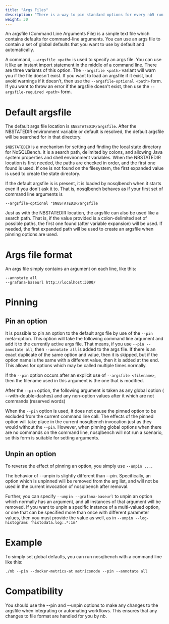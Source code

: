 ```yaml
---
title: "Args Files"
description: "There is a way to pin standard options for every nb5 run called argsfiles."
weight: 30
---
```


An argsfile (Command Line Arguments File) is a simple text file which contains defaults for
command-line arguments. You can use an args file to contain a set of global defaults that you
want to use by default and automatically.

A command, `--argsfile <path>` is used to specify an args file. You can use it like an instant
import statement in the middle of a command line. There are three variants of this option.
The `--argsfile <path>` variant will warn you if the file doesn't exist. If you want to load an
argsfile if it exist, but avoid warnings if it doesn't, then use the `--argsfile-optional <path>`
form. If you want to throw an error if the argsfile doesn't exist, then use
the `--argsfile-required <path>` form.

# Default argsfile

The default args file location is `$NBSTATEDIR/argsfile`. After the NBSTATEDIR environment variable or default is resolved, the default argsfile will be
searched for in that directory.

`$NBSTATEDIR` is a mechanism for setting and finding the local state directory for NoSQLBench. It is
a search path, delimited by colons, and allowing Java system properties and shell environment
variables. When the NBSTATEDIR location is first needed, the paths are checked in order, and the
first one found is used. If one is not found on the filesystem, the first expanded value is used to
create the state directory.

If the default argsfile is is present, it is loaded by nosqlbench when it starts even if you don't
ask it to. That is, nosqlbench behaves as if your first set of command line arguments is

    --argsfile-optional "$NBSTATEDIR/argsfile    

Just as with the NBSTATEDIR location, the argsfile can also be used like a search path. That is, if
the value provided is a colon-delimited set of possible paths, the first one found (after variable
expansion) will be used. If needed, the first expanded path will be used to create an argsfile when
pinning options are used.

# Args file format

An args file simply contains an argument on each line, like this:

    --annotate all
    --grafana-baseurl http://localhost:3000/

# Pinning

## Pin an option

It is possible to pin an option to the default args file by use of the `--pin` meta-option. This
option will take the following command line argument and add it to the currently active args file.
That means, if you use `--pin --annotate all`, then `--annotate all` is added to the args file.
If there is an exact duplicate of the same option and value, then it is skipped, but if the option
name is the same with a different value, then it is added at the end. This allows for options which
may be called multiple times normally.

If the `--pin` option occurs after an explicit use of `--argsfile <filename>`, then the filename
used in this argument is the one that is modified.

After the `--pin` option, the following argument is taken as any global option (
--with-double-dashes) and any non-option values after it which are not commands (reserved words)

When the `--pin` option is used, it does not cause the pinned option to be excluded from the current
command line call. The effects of the pinned option will take place in the current nosqlbench
invocation just as they would without the `--pin`. However, when pinning global options when there
are no commands on the command line, nosqlbench will not run a scenario, so this form is suitable
for setting arguments.

## Unpin an option

To reverse the effect of pinning an option, you simply use `--unpin ...`.

The behavior of --unpin is slightly different than --pin. Specifically, an option which is unpinned
will be removed from the arg list, and will not be used in the current invocation of nosqlbench
after removal.

Further, you can specify `--unpin --grafana-baseurl` to unpin an option which normally has an
argument, and all instances of that argument will be removed. If you want to unpin a specific
instance of a multi-valued option, or one that can be specified more than once with different
parameter values, then you must provide the value as well, as
in `--unpin --log-histograms 'histodata.log:.*:1m'`

# Example

To simply set global defaults, you can run nosqlbench with a command line like this:

    ./nb --pin --docker-metrics-at metricsnode --pin --annotate all

# Compatibility

You should use the --pin and --unpin options to make any changes to the argsfile when integrating or
automating workflows. This ensures that any changes to file format are handled for you by nb.
